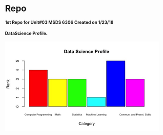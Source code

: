 # Repo
#### 1st Repo for Unit#03 MSDS 6306 Created on 1/23/18
#### DataScience Profile.
![alt text](https://github.com/pmsn23/testrepo/blob/master/DataScienceProfile.jpeg)
